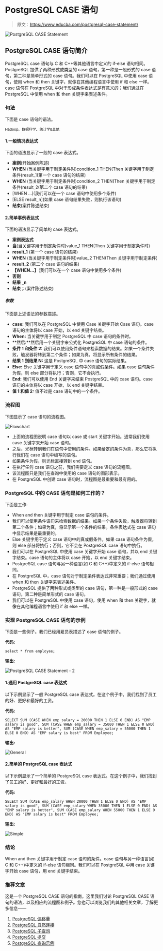 # PostgreSQL CASE 语句

> 原文：<https://www.educba.com/postgresql-case-statement/>

![PostgreSQL CASE Statement](img/1ab1e50f8bd0a700b9b9ad05ec329728.png)



## PostgreSQL CASE 语句简介

PostgreSQL case 语句与 C 和 C++等其他语言中定义的 if-else 语句相同。PostgreSQL 提供了两种形式或类型的 case 语句，第一种是一般形式的 case 语句，第二种是简单形式的 case 语句。我们可以在 PostgreSQL 中使用 case 语句，使用 when 和 then 关键字，就像在其他编程语言中使用 if 和 else 一样。case 语句在 PostgreSQL 中对于形成条件表达式是有意义的；我们通过在 PostgreSQL 中使用 when 和 then 关键字来表述条件。

### 句法

下面是 case 语句的语法。

<small>Hadoop、数据科学、统计学&其他</small>

#### 1.一般情况表达式

下面的语法显示了一般的 case 表达式。

*   **案例**(开始案例陈述)
*   **WHEN** (当关键字用于制定条件时)condition_1 THEN(Then 关键字用于制定条件)result_1(第一个 case 语句的结果)
*   **WHEN** (当关键字用于制定条件时)condition_2 THEN(Then 关键字用于制定条件)result_2(第二个 case 语句的结果)
*   [WHEN …](我们可以在一个 case 语句中使用多个条件)
*   [ELSE result_n](如果 case 语句结果失败，则执行该语句)
*   **结束**(案件陈述结束)

#### 2.简单事例表达式

下面的语法显示了简单的 case 表达式。

*   **案例表达式**
*   **当**(当关键字用于制定条件时)value_1 THEN(Then 关键字用于制定条件时)
*   **result_1** (第一个 case 语句的结果)
*   **WHEN** (当关键字用于制定条件时)value_2 THEN(Then 关键字用于制定条件)
*   **result_2** (第二个 case 语句的结果)
*   **【WHEN…】**(我们可以在一个 case 语句中使用多个条件)
*   **否则**
*   **结果 _n**
*   **结束；**(案件陈述结束)

##### 参数

下面是上述语法的参数描述。

*   **case:** 我们可以在 PostgreSQL 中使用 Case 关键字开始 Case 语句。case 语句的主体将以 case 开始，以 end 关键字结束。
*   **When:** 当关键字用于制定 PostgreSQL 中 case 语句的条件时。
*   **然后:**然后用一个关键字来公式化 PostgreSQL 中 case 语句的条件。
*   **条件 1 和条件 2:** 我们可以使用条件语句来检索数据的结果。如果一个条件失败，触发器将转到第二个条件；如果为真，将显示所有条件的结果。
*   **结果 1 到结果 N:** 这是 PostgreSQL 中 case 语句的实际结果。
*   **Else:** Else 关键字用于定义 case 语句中的真或假条件。如果 case 语句条件为假，则 else 部分将执行；否则，它不会执行。
*   **End:** 我们可以使用 End 关键字来结束 PostgreSQL 中的 case 语句。case 语句的主体将以 case 开始，以 end 关键字结束。
*   **值 1 和值 2:** 值不过是 case 语句中的一个条件。

### 流程图

下图显示了 case 语句的流程图。

![Flowchart](img/7d1a834d222073521f4d888d1ec98519.png)



*   上面的流程图说明 case 语句以 case 或 start 关键字开始。通常我们使用 case 关键字来开始 case 语句。
*   之后，光标转到我们在语句中使用的条件。如果给定的条件为真，那么它将执行我们在 case 语句中编写的语句。
*   如果条件为假，则光标直接转到 end 语句。
*   在执行任何 case 语句之前，我们需要定义 case 语句的流程图。
*   该流程图只是我们在查询中使用的 case 语句的图形表示。
*   在 PostgreSQL 中创建 case 语句时，流程图是最重要和最有用的。

### PostgreSQL 中的 CASE 语句是如何工作的？

下面是工作:

*   When and then 关键字用于制定 case 语句的条件。
*   我们可以使用条件语句来检索数据的结果。如果一个条件失败，触发器将转到第二个条件；如果为真，将显示第一个条件的结果。条件表达式在 case 语句中显示结果是最重要的。
*   Else 关键字用于定义 case 语句中的真或假条件。如果 case 语句条件为假，则 else 部分将执行；否则，它不会在 PostgreSQL case 语句中执行。
*   我们可以在 PostgreSQL 中使用 case 关键字开始 case 语句，并以 end 关键字结束。case 语句的主体将以 case 开始，以 end 关键字结束。
*   PostgreSQL case 语句与另一种语言(如 C 和 C++)中定义的 if-else 语句相同。
*   在 PostgreSQL 中，case 语句对于制定条件表达式非常重要；我们通过使用 when 和 then 关键字来表述条件。
*   PostgreSQL 提供了两种形式或类型的 case 语句，第一种是一般形式的 case 语句，第二种是简单形式的 case 语句。
*   我们可以在 PostgreSQL 中使用 case 语句，使用 when 和 then 关键字，就像在其他编程语言中使用 if 和 else 一样。

### 实现 PostgreSQL CASE 语句的示例

下面是一些例子。我们已经用雇员表描述了 case 语句的例子。

**代码:**

`select * from employee;`

**输出:**

![PostgreSQL CASE Statement - 2](img/b01f3119f4eccf43fa6599e7e78d4cec.png)



#### 1.通用 PostgreSQL case 表达式

以下示例显示了一般 PostgreSQL case 表达式。在这个例子中，我们找到了员工的好、更好和最好的工资。

**代码:**

`SELECT
SUM (CASE WHEN emp_salary = 20000 THEN 1
ELSE 0
END) AS "EMP salary is good",
SUM (CASE WHEN emp_salary = 35000 THEN 1
ELSE 0
END) AS "EMP salary is better",
SUM (CASE WHEN emp_salary = 55000 THEN 1
ELSE 0
END) AS "EMP salary is best"
FROM Employee;`

**输出:**

![General](img/2171516c1282c277c471d2fe386e654b.png)



#### 2.简单的 PostgreSQL case 表达式

以下示例显示了一个简单的 PostgreSQL case 表达式。在这个例子中，我们找到了员工的好、更好和最好的工资。

**代码:**

`SELECT
SUM (CASE emp_salary WHEN 20000 THEN 1
ELSE 0
END) AS "EMP salary is good",
SUM (CASE emp_salary WHEN 35000 THEN 1
ELSE 0
END) AS "EMP salary is better",
SUM (CASE emp_salary WHEN 55000 THEN 1
ELSE 0
END) AS "EMP salary is best"
FROM Employee;`

**输出:**

![Simple](img/c3ccfb5095cc2b824a2bd2832dc5d01c.png)



### 结论

When and then 关键字用于制定 case 语句的条件。case 语句与另一种语言(如 C 和 C++)中定义的 if-else 语句相同。我们可以在 PostgreSQL 中用 case 关键字开始 case 语句，用 end 关键字结束。

### 推荐文章

这是一个 PostgreSQL CASE 语句的指南。这里我们讨论 PostgreSQL CASE 语句的语法，以及相应的流程图和例子。您也可以浏览我们的其他相关文章，了解更多信息——

1.  [PostgreSQL 偏移量](https://www.educba.com/postgresql-offset/)
2.  [PostgreSQL 自然连接](https://www.educba.com/postgresql-natural-join/)
3.  [PostgreSQL 子查询](https://www.educba.com/postgresql-subquery/)
4.  [PostgreSQL 提交](https://www.educba.com/postgresql-commit/)
5.  [PostgreSQL 查询示例](https://www.educba.com/postgresql-queries/)